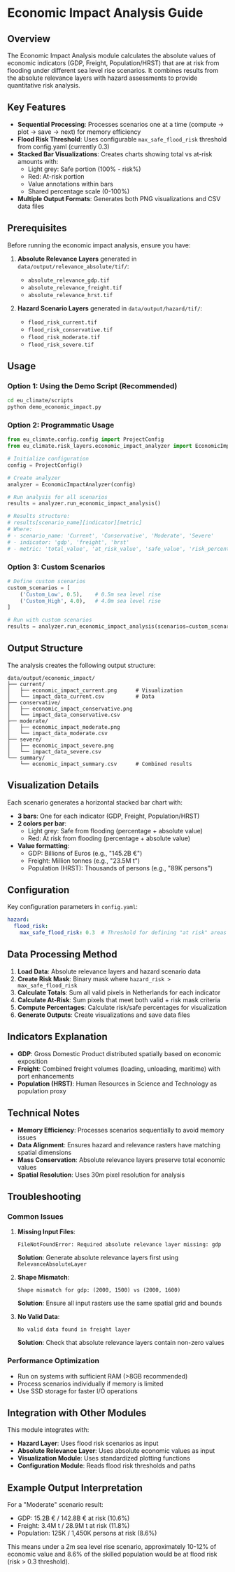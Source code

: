 # Economic Impact Analysis Guide

## Overview

The Economic Impact Analysis module calculates the absolute values of economic indicators (GDP, Freight, Population/HRST) that are at risk from flooding under different sea level rise scenarios. It combines results from the absolute relevance layers with hazard assessments to provide quantitative risk analysis.

## Key Features

- **Sequential Processing**: Processes scenarios one at a time (compute → plot → save → next) for memory efficiency
- **Flood Risk Threshold**: Uses configurable `max_safe_flood_risk` threshold from config.yaml (currently 0.3)
- **Stacked Bar Visualizations**: Creates charts showing total vs at-risk amounts with:
  - Light grey: Safe portion (100% - risk%)
  - Red: At-risk portion 
  - Value annotations within bars
  - Shared percentage scale (0-100%)
- **Multiple Output Formats**: Generates both PNG visualizations and CSV data files

## Prerequisites

Before running the economic impact analysis, ensure you have:

1. **Absolute Relevance Layers** generated in `data/output/relevance_absolute/tif/`:
   - `absolute_relevance_gdp.tif`
   - `absolute_relevance_freight.tif`
   - `absolute_relevance_hrst.tif`

2. **Hazard Scenario Layers** generated in `data/output/hazard/tif/`:
   - `flood_risk_current.tif`
   - `flood_risk_conservative.tif`
   - `flood_risk_moderate.tif`
   - `flood_risk_severe.tif`

## Usage

### Option 1: Using the Demo Script (Recommended)

```bash
cd eu_climate/scripts
python demo_economic_impact.py
```

### Option 2: Programmatic Usage

```python
from eu_climate.config.config import ProjectConfig
from eu_climate.risk_layers.economic_impact_analyzer import EconomicImpactAnalyzer

# Initialize configuration
config = ProjectConfig()

# Create analyzer
analyzer = EconomicImpactAnalyzer(config)

# Run analysis for all scenarios
results = analyzer.run_economic_impact_analysis()

# Results structure:
# results[scenario_name][indicator][metric]
# Where:
# - scenario_name: 'Current', 'Conservative', 'Moderate', 'Severe'
# - indicator: 'gdp', 'freight', 'hrst'
# - metric: 'total_value', 'at_risk_value', 'safe_value', 'risk_percentage', 'safe_percentage'
```

### Option 3: Custom Scenarios

```python
# Define custom scenarios
custom_scenarios = [
    ('Custom_Low', 0.5),    # 0.5m sea level rise
    ('Custom_High', 4.0),   # 4.0m sea level rise
]

# Run with custom scenarios
results = analyzer.run_economic_impact_analysis(scenarios=custom_scenarios)
```

## Output Structure

The analysis creates the following output structure:

```
data/output/economic_impact/
├── current/
│   ├── economic_impact_current.png      # Visualization
│   └── impact_data_current.csv          # Data
├── conservative/
│   ├── economic_impact_conservative.png
│   └── impact_data_conservative.csv
├── moderate/
│   ├── economic_impact_moderate.png
│   └── impact_data_moderate.csv
├── severe/
│   ├── economic_impact_severe.png
│   └── impact_data_severe.csv
└── summary/
    └── economic_impact_summary.csv      # Combined results
```

## Visualization Details

Each scenario generates a horizontal stacked bar chart with:

- **3 bars**: One for each indicator (GDP, Freight, Population/HRST)
- **2 colors per bar**:
  - Light grey: Safe from flooding (percentage + absolute value)
  - Red: At risk from flooding (percentage + absolute value)
- **Value formatting**:
  - GDP: Billions of Euros (e.g., "145.2B €")
  - Freight: Million tonnes (e.g., "23.5M t")
  - Population (HRST): Thousands of persons (e.g., "89K persons")

## Configuration

Key configuration parameters in `config.yaml`:

```yaml
hazard:
  flood_risk:
    max_safe_flood_risk: 0.3  # Threshold for defining "at risk" areas
```

## Data Processing Method

1. **Load Data**: Absolute relevance layers and hazard scenario data
2. **Create Risk Mask**: Binary mask where `hazard_risk > max_safe_flood_risk`
3. **Calculate Totals**: Sum all valid pixels in Netherlands for each indicator
4. **Calculate At-Risk**: Sum pixels that meet both valid + risk mask criteria
5. **Compute Percentages**: Calculate risk/safe percentages for visualization
6. **Generate Outputs**: Create visualizations and save data files

## Indicators Explanation

- **GDP**: Gross Domestic Product distributed spatially based on economic exposition
- **Freight**: Combined freight volumes (loading, unloading, maritime) with port enhancements
- **Population (HRST)**: Human Resources in Science and Technology as population proxy

## Technical Notes

- **Memory Efficiency**: Processes scenarios sequentially to avoid memory issues
- **Data Alignment**: Ensures hazard and relevance rasters have matching spatial dimensions
- **Mass Conservation**: Absolute relevance layers preserve total economic values
- **Spatial Resolution**: Uses 30m pixel resolution for analysis

## Troubleshooting

### Common Issues

1. **Missing Input Files**:
   ```
   FileNotFoundError: Required absolute relevance layer missing: gdp
   ```
   **Solution**: Generate absolute relevance layers first using `RelevanceAbsoluteLayer`

2. **Shape Mismatch**:
   ```
   Shape mismatch for gdp: (2000, 1500) vs (2000, 1600)
   ```
   **Solution**: Ensure all input rasters use the same spatial grid and bounds

3. **No Valid Data**:
   ```
   No valid data found in freight layer
   ```
   **Solution**: Check that absolute relevance layers contain non-zero values

### Performance Optimization

- Run on systems with sufficient RAM (>8GB recommended)
- Process scenarios individually if memory is limited
- Use SSD storage for faster I/O operations

## Integration with Other Modules

This module integrates with:

- **Hazard Layer**: Uses flood risk scenarios as input
- **Absolute Relevance Layer**: Uses absolute economic values as input
- **Visualization Module**: Uses standardized plotting functions
- **Configuration Module**: Reads flood risk thresholds and paths

## Example Output Interpretation

For a "Moderate" scenario result:
- GDP: 15.2B € / 142.8B € at risk (10.6%)
- Freight: 3.4M t / 28.9M t at risk (11.8%)
- Population: 125K / 1,450K persons at risk (8.6%)

This means under a 2m sea level rise scenario, approximately 10-12% of economic value and 8.6% of the skilled population would be at flood risk (risk > 0.3 threshold). 